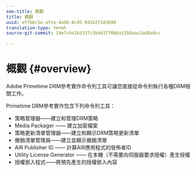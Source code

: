 ```yaml
---
seo-title: 概觀
title: 概觀
uuid: effb6c5e-afce-4a96-8c95-041b2f183690
translation-type: tm+mt
source-git-commit: 19e7c941b3337c3b4d37f0b6a1350aac2ad8a0cc

---
```



# 概觀 {#overview}

Adobe Primetime DRM參考實作命令列工具可讓您直接從命令列執行各種DRM相關工作。

Primetime DRM參考實作包含下列命令列工具：

* 策略管理器——建立和管理DRM策略
* Media Packager —— 建立加密檔案
* 策略更新清單管理器——建立和顯示DRM策略更新清單
* 撤銷清單管理員——建立並顯示撤銷清單
* AIR Publisher ID —— 計算AIR應用程式的發佈者ID
* Utility License Generator —— 在本機（不需要向伺服器要求授權）產生授權
* 授權嵌入程式——將預先產生的授權嵌入內容